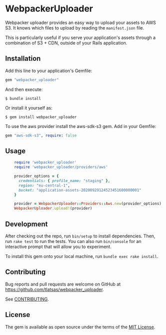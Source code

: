 # WebpackerUploader

Webpacker uploader provides an easy way to upload your assets to AWS S3.
It knows which files to upload by reading the `manifest.json` file.

This is particularly useful if you serve your application's assets through a combination of
S3 + CDN, outside of your Rails application.

## Installation

Add this line to your application's Gemfile:

```ruby
gem "webpacker_uploader"
```

And then execute:

    $ bundle install

Or install it yourself as:

    $ gem install webpacker_uploader

To use the aws provider install the aws-sdk-s3 gem. Add in your Gemfile:

```ruby
gem "aws-sdk-s3", require: false
```

## Usage

```ruby
    require 'webpacker_uploader'
    require 'webpacker_uploader/providers/aws'

    provider_options = {
      credentials: { profile_name: "staging" },
      region: "eu-central-1",
      bucket: "application-assets-20200929124523451600000001"
    }

    provider = WebpackerUploader::Providers::Aws.new(provider_options)
    WebpackerUploader.upload!(provider)
```

## Development

After checking out the repo, run `bin/setup` to install dependencies.
Then, run `rake test` to run the tests. You can also run `bin/console` for an
interactive prompt that will allow you to experiment.

To install this gem onto your local machine, run `bundle exec rake install`.

## Contributing

Bug reports and pull requests are welcome on GitHub at https://github.com/tlatsas/webpacker_uploader.

See [CONTRIBUTING](CONTRIBUTING.md).

## License

The gem is available as open source under the terms of the [MIT License](https://opensource.org/licenses/MIT).
